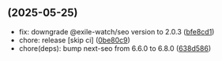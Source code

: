 ##  (2025-05-25)

* fix: downgrade @exile-watch/seo version to 2.0.3 ([bfe8cd1](https://github.com/exile-watch/nucleus/commit/bfe8cd1))
* chore: release [skip ci] ([0be80c9](https://github.com/exile-watch/nucleus/commit/0be80c9))
* chore(deps): bump next-seo from 6.6.0 to 6.8.0 ([638d586](https://github.com/exile-watch/nucleus/commit/638d586))




